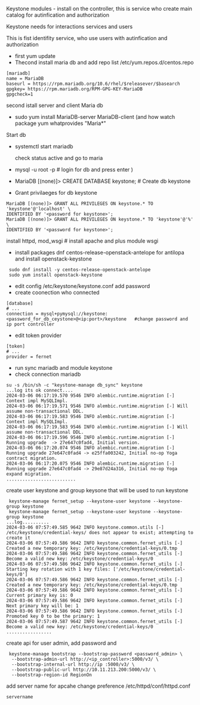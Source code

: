 Keystone modules - install on the controller, this is service who create main catalog for  autinfication and authorization

Keystone needs for interactions services and users

This is fist identifity service, who use users with autinfication and authorization
- first  yum update
- Thecond install maria db and add repo list   /etc/yum.repos.d/centos.repo
```
[mariadb]
name = MariaDB
baseurl = https://rpm.mariadb.org/10.6/rhel/$releasever/$basearch
gpgkey= https://rpm.mariadb.org/RPM-GPG-KEY-MariaDB
gpgcheck=1
```
second istall server and client Maria db

- sudo yum install MariaDB-server MariaDB-client
(and how watch package yum whatprovides "Maria*"

Start db
 - systemctl start mariadb

   check status active and go to maria

-  mysql -u root -p                                 # login for db  and press enter  )
-  MariaDB [(none)]> CREATE DATABASE keystone;      # Create db keystone
- Grant privilaeges for db keystone
```
MariaDB [(none)]> GRANT ALL PRIVILEGES ON keystone.* TO 'keystone'@'localhost' \
IDENTIFIED BY '<password for keystone>';
MariaDB [(none)]> GRANT ALL PRIVILEGES ON keystone.* TO 'keystone'@'%' \
IDENTIFIED BY '<password for keystone>';
```
install httpd, mod_wsgi                 # install apache and plus module wsgi  

- install packages dnf centos-release-openstack-antelope for antilopa and install openstack-keystone 
```
 sudo dnf install -y centos-release-openstack-antelope
 sudo yum install openstack-keystone
 ```
- edit config  /etc/keystone/keystone.conf add password
- create coonection who connected 
```
[database]
# ...
connection = mysql+pymysql://keystone:<password_for_db_ceystone>@<ip:port>/keystone   #change password and ip port controller
``` 
- edit token provider
```
[token]
# ...
provider = fernet
```
- run sync mariadb and module keystone 
- check connection mariadb  
```
su -s /bin/sh -c "keystone-manage db_sync" keystone
...log its ok connect....
2024-03-06 06:17:19.570 9546 INFO alembic.runtime.migration [-] Context impl MySQLImpl.
2024-03-06 06:17:19.571 9546 INFO alembic.runtime.migration [-] Will assume non-transactional DDL.
2024-03-06 06:17:19.583 9546 INFO alembic.runtime.migration [-] Context impl MySQLImpl.
2024-03-06 06:17:19.583 9546 INFO alembic.runtime.migration [-] Will assume non-transactional DDL.
2024-03-06 06:17:19.596 9546 INFO alembic.runtime.migration [-] Running upgrade  -> 27e647c0fad4, Initial version.
2024-03-06 06:17:20.074 9546 INFO alembic.runtime.migration [-] Running upgrade 27e647c0fad4 -> e25ffa003242, Initial no-op Yoga contract migration.
2024-03-06 06:17:20.075 9546 INFO alembic.runtime.migration [-] Running upgrade 27e647c0fad4 -> 29e87d24a316, Initial no-op Yoga expand migration.
..........................
```
create user keystone and group keysone  that will be used to run keystone
```
 keystone-manage fernet_setup --keystone-user keystone --keystone-group keystone
 keystone-manage fernet_setup --keystone-user keystone --keystone-group keystone
...log..........
2024-03-06 07:57:49.585 9642 INFO keystone.common.utils [-] /etc/keystone/credential-keys/ does not appear to exist; attempting to create it
2024-03-06 07:57:49.586 9642 INFO keystone.common.fernet_utils [-] Created a new temporary key: /etc/keystone/credential-keys/0.tmp
2024-03-06 07:57:49.586 9642 INFO keystone.common.fernet_utils [-] Become a valid new key: /etc/keystone/credential-keys/0
2024-03-06 07:57:49.586 9642 INFO keystone.common.fernet_utils [-] Starting key rotation with 1 key files: ['/etc/keystone/credential-keys/0']
2024-03-06 07:57:49.586 9642 INFO keystone.common.fernet_utils [-] Created a new temporary key: /etc/keystone/credential-keys/0.tmp
2024-03-06 07:57:49.586 9642 INFO keystone.common.fernet_utils [-] Current primary key is: 0
2024-03-06 07:57:49.586 9642 INFO keystone.common.fernet_utils [-] Next primary key will be: 1
2024-03-06 07:57:49.586 9642 INFO keystone.common.fernet_utils [-] Promoted key 0 to be the primary: 1
2024-03-06 07:57:49.587 9642 INFO keystone.common.fernet_utils [-] Become a valid new key: /etc/keystone/credential-keys/0
.................
```
create api for user admin, add password and 
```
 keystone-manage bootstrap --bootstrap-password <password_admin> \
  --bootstrap-admin-url http://<ip_controller>:5000/v3/ \
  --bootstrap-internal-url http://ip :5000/v3/ \
  --bootstrap-public-url http://10.11.213.200:5000/v3/ \
  --bootstrap-region-id RegionOn
```
add server name for apcahe
change preference   /etc/httpd/conf/httpd.conf
```
servername
